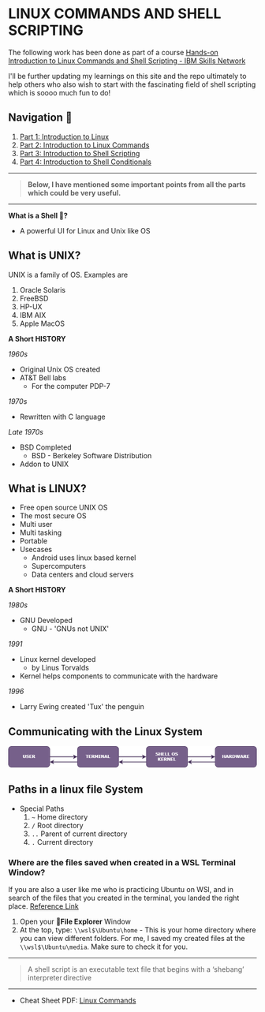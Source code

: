 # LINUX COMMANDS AND SHELL SCRIPTING

The following work has been done as part of a course [Hands-on Introduction to Linux Commands and Shell Scripting - IBM Skills Network](https://in.coursera.org/learn/hands-on-introduction-to-linux-commands-and-shell-scripting)

I'll be further updating my learnings on this site and the repo ultimately to help others who also wish to start with the fascinating field of shell scripting which is soooo much fun to do!

## Navigation 🧭

1. [Part 1: Introduction to Linux](/Part_1.md)
2. [Part 2: Introduction to Linux Commands](/Part_2.md)
3. [Part 3: Introduction to Shell Scripting](/Part_3.md)
4. [Part 4: Introduction to Shell Conditionals](/Part_4.md)

---

> **Below, I have mentioned some important points from all the parts which could be very useful.**

---

**What is a Shell 🐚?**

- A powerful UI for Linux and Unix like OS

## What is UNIX?

UNIX is a family of OS. Examples are
1. Oracle Solaris
2. FreeBSD
3. HP-UX
4. IBM AIX
5. Apple MacOS

**A Short HISTORY**

*1960s*
- Original Unix OS created
- AT&T Bell labs
    - For the computer PDP-7

*1970s*
- Rewritten with C language

*Late 1970s*
- BSD Completed
    - BSD - Berkeley Software Distribution
- Addon to UNIX

## What is LINUX?

- Free open source UNIX OS
- The most secure OS
- Multi user
- Multi tasking
- Portable
- Usecases
    - Android uses linux based kernel
    - Supercomputers
    - Data centers and cloud servers

**A Short HISTORY**

*1980s*
- GNU Developed
    - GNU - 'GNUs not UNIX'

*1991*
- Linux kernel developed
    - by Linus Torvalds
- Kernel helps components to communicate with the hardware

*1996*
- Larry Ewing created 'Tux' the penguin

## Communicating with the Linux System

![Comm_linux](/images/comm_linux.png)


## Paths in a linux file System

- Special Paths
    1. `~` Home directory
    2. `/` Root directory
    3. `..` Parent of current directory
    4. `.` Current directory

### Where are the files saved when created in a WSL Terminal Window?

If you are also a user like me who is practicing Ubuntu on WSl, and in search of the files that you created in the terminal, you landed the right place. [Reference Link](https://askubuntu.com/questions/1194395/where-are-files-saved-when-created-in-a-wsl-terminal-window)

1. Open your 📁**File Explorer** Window
2. At the top, type: `\\wsl$\Ubuntu\home` - This is your home directory where you can view different folders. For me, I saved my created files at the `\\wsl$\Ubuntu\media`. Make sure to check it for you.

---

> A shell script is an executable text file that begins with a ‘shebang’ interpreter directive

---

- Cheat Sheet PDF: [Linux Commands](/Cheat%20sheet.pdf)